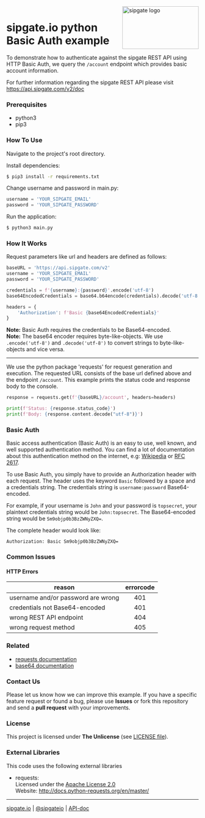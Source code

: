 <img src="https://www.sipgatedesign.com/wp-content/uploads/wort-bildmarke_positiv_2x.jpg" alt="sipgate logo" title="sipgate" align="right" height="112" width="200"/>

# sipgate.io python Basic Auth example

To demonstrate how to authenticate against the sipgate REST API using HTTP Basic Auth, we query the `/account` endpoint which provides basic account information.

For further information regarding the sipgate REST API please visit https://api.sipgate.com/v2/doc


### Prerequisites
+ python3
+ pip3

### How To Use

Navigate to the project's root directory.

Install dependencies:
```bash
$ pip3 install -r requirements.txt
```

Change username and password in main.py:
```python
username = 'YOUR_SIPGATE_EMAIL'
password = 'YOUR_SIPGATE_PASSWORD'
```

Run the application:
```bash
$ python3 main.py
```


### How It Works
Request parameters like url and headers are defined as follows:  
```python
baseURL = 'https://api.sipgate.com/v2'
username = 'YOUR_SIPGATE_EMAIL'
password = 'YOUR_SIPGATE_PASSWORD'

credentials = f'{username}:{password}'.encode('utf-8')
base64EncodedCredentials = base64.b64encode(credentials).decode('utf-8')

headers = {
    'Authorization': f'Basic {base64EncodedCredentials}'
}
```
**Note:** Basic Auth requires the credentials to be Base64-encoded.  
**Note:** The base64 encoder requires byte-like-objects. We use `.encode('utf-8')` and `.decode('utf-8')` to convert strings to byte-like-objects and vice versa.

---

We use the python package 'requests' for request generation and execution.
The requested URL consists of the base url defined above and the endpoint `/account`.
This example prints the status code and response body to the console.
```python
response = requests.get(f'{baseURL}/account', headers=headers)

print(f'Status: {response.status_code}')
print(f'Body: {response.content.decode("utf-8")}')
```

### Basic Auth
Basic access authentication (Basic Auth) is an easy to use, well known, and well supported authentication method. 
You can find a lot of documentation about this authentication method on the internet, e.g: [Wikipedia](https://en.wikipedia.org/wiki/Basic_access_authentication) or [RFC 2617](https://www.ietf.org/rfc/rfc2617.txt).

To use Basic Auth, you simply have to provide an Authorization header with each request. 
The header uses the keyword `Basic` followed by a space and a credentials string. 
The credentials string is `username:password` Base64-encoded.

For example, if your username is `John` and your password is `topsecret`, 
your plaintext credentials string would be `John:topsecret`. 
The Base64-encoded string would be `Sm9objp0b3BzZWNyZXQ=`.

The complete header would look like:

`Authorization: Basic Sm9objp0b3BzZWNyZXQ=`



### Common Issues

#### HTTP Errors
| reason | errorcode |
| ------------- |:-------------:|
| username and/or password are wrong | 401 |
| credentials not Base64-encoded | 401 |
| wrong REST API endpoint | 404 |
| wrong request method | 405 |


### Related

+ [requests documentation](http://docs.python-requests.org/en/master/)
+ [base64 documentation](https://docs.python.org/3/library/base64.html)

### Contact Us
Please let us know how we can improve this example. 
If you have a specific feature request or found a bug, please use **Issues** or fork this repository and send a **pull request** with your improvements.


### License
This project is licensed under **The Unlicense** (see [LICENSE file](./LICENSE)).


### External Libraries
This code uses the following external libraries

+ requests:  
    Licensed under the [Apache License 2.0](https://www.apache.org/licenses/LICENSE-2.0)  
    Website: http://docs.python-requests.org/en/master/


----
[sipgate.io](https://www.sipgate.io) | [@sipgateio](https://twitter.com/sipgateio) | [API-doc](https://api.sipgate.com/v2/doc)
